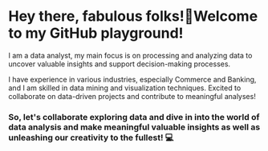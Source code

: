 # Hey there, fabulous folks!👋Welcome to my GitHub playground!


I am a data analyst, my main focus is on processing and analyzing data to uncover valuable insights and support decision-making processes. 

I have experience in various industries, especially Commerce and Banking, and I am skilled in data mining and visualization techniques. 
Excited to collaborate on data-driven projects and contribute to meaningful analyses!

### ******So, let's collaborate exploring data and dive in into the world of data analysis and make meaningful valuable insights as well as unleashing our creativity to the fullest! 💻****** 



